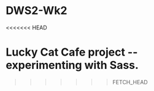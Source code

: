 DWS2-Wk2
========
<<<<<<< HEAD

Lucky Cat Cafe project -- experimenting with Sass.
=======
>>>>>>> FETCH_HEAD
